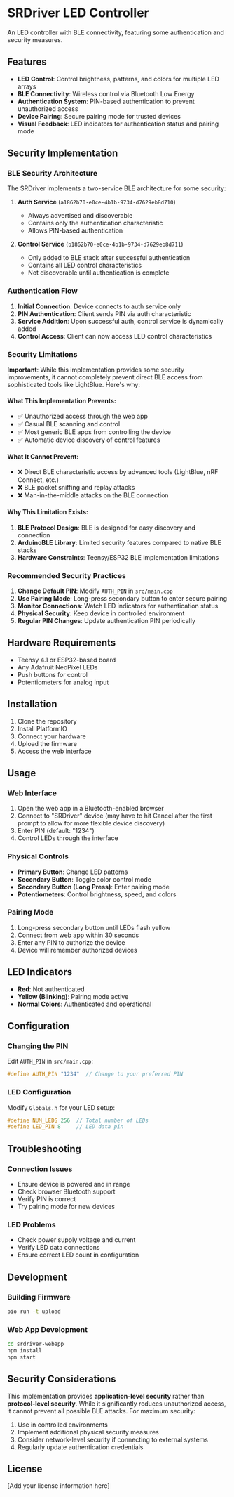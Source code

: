 # SRDriver LED Controller

An LED controller with BLE connectivity, featuring some authentication and security measures.

## Features

- **LED Control**: Control brightness, patterns, and colors for multiple LED arrays
- **BLE Connectivity**: Wireless control via Bluetooth Low Energy
- **Authentication System**: PIN-based authentication to prevent unauthorized access
- **Device Pairing**: Secure pairing mode for trusted devices
- **Visual Feedback**: LED indicators for authentication status and pairing mode

## Security Implementation

### BLE Security Architecture

The SRDriver implements a two-service BLE architecture for some security:

1. **Auth Service** (`a1862b70-e0ce-4b1b-9734-d7629eb8d710`)
   - Always advertised and discoverable
   - Contains only the authentication characteristic
   - Allows PIN-based authentication

2. **Control Service** (`b1862b70-e0ce-4b1b-9734-d7629eb8d711`)
   - Only added to BLE stack after successful authentication
   - Contains all LED control characteristics
   - Not discoverable until authentication is complete

### Authentication Flow

1. **Initial Connection**: Device connects to auth service only
2. **PIN Authentication**: Client sends PIN via auth characteristic
3. **Service Addition**: Upon successful auth, control service is dynamically added
4. **Control Access**: Client can now access LED control characteristics

### Security Limitations

**Important**: While this implementation provides some security improvements, it cannot completely prevent direct BLE access from sophisticated tools like LightBlue. Here's why:

#### What This Implementation Prevents:
- ✅ Unauthorized access through the web app
- ✅ Casual BLE scanning and control
- ✅ Most generic BLE apps from controlling the device
- ✅ Automatic device discovery of control features

#### What It Cannot Prevent:
- ❌ Direct BLE characteristic access by advanced tools (LightBlue, nRF Connect, etc.)
- ❌ BLE packet sniffing and replay attacks
- ❌ Man-in-the-middle attacks on the BLE connection

#### Why This Limitation Exists:
1. **BLE Protocol Design**: BLE is designed for easy discovery and connection
2. **ArduinoBLE Library**: Limited security features compared to native BLE stacks
3. **Hardware Constraints**: Teensy/ESP32 BLE implementation limitations

### Recommended Security Practices

1. **Change Default PIN**: Modify `AUTH_PIN` in `src/main.cpp`
2. **Use Pairing Mode**: Long-press secondary button to enter secure pairing
3. **Monitor Connections**: Watch LED indicators for authentication status
4. **Physical Security**: Keep device in controlled environment
5. **Regular PIN Changes**: Update authentication PIN periodically

## Hardware Requirements

- Teensy 4.1 or ESP32-based board
- Any Adafruit NeoPixel LEDs
- Push buttons for control
- Potentiometers for analog input

## Installation

1. Clone the repository
2. Install PlatformIO
3. Connect your hardware
4. Upload the firmware
5. Access the web interface

## Usage

### Web Interface
1. Open the web app in a Bluetooth-enabled browser
2. Connect to "SRDriver" device (may have to hit Cancel after the first prompt to allow for more flexible device discovery)
3. Enter PIN (default: "1234")
4. Control LEDs through the interface

### Physical Controls
- **Primary Button**: Change LED patterns
- **Secondary Button**: Toggle color control mode
- **Secondary Button (Long Press)**: Enter pairing mode
- **Potentiometers**: Control brightness, speed, and colors

### Pairing Mode
1. Long-press secondary button until LEDs flash yellow
2. Connect from web app within 30 seconds
3. Enter any PIN to authorize the device
4. Device will remember authorized devices

## LED Indicators

- **Red**: Not authenticated
- **Yellow (Blinking)**: Pairing mode active
- **Normal Colors**: Authenticated and operational

## Configuration

### Changing the PIN
Edit `AUTH_PIN` in `src/main.cpp`:
```cpp
#define AUTH_PIN "1234"  // Change to your preferred PIN
```

### LED Configuration
Modify `Globals.h` for your LED setup:
```cpp
#define NUM_LEDS 256  // Total number of LEDs
#define LED_PIN 8     // LED data pin
```

## Troubleshooting

### Connection Issues
- Ensure device is powered and in range
- Check browser Bluetooth support
- Verify PIN is correct
- Try pairing mode for new devices

### LED Problems
- Check power supply voltage and current
- Verify LED data connections
- Ensure correct LED count in configuration

## Development

### Building Firmware
```bash
pio run -t upload
```

### Web App Development
```bash
cd srdriver-webapp
npm install
npm start
```

## Security Considerations

This implementation provides **application-level security** rather than **protocol-level security**. While it significantly reduces unauthorized access, it cannot prevent all possible BLE attacks. For maximum security:

1. Use in controlled environments
2. Implement additional physical security measures
3. Consider network-level security if connecting to external systems
4. Regularly update authentication credentials

## License

[Add your license information here]
